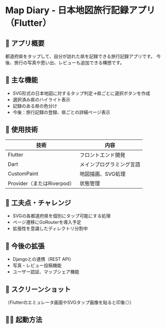 # Map Diary - 日本地図旅行記録アプリ（Flutter）

## 🗾 アプリ概要
都道府県をタップして、自分が訪れた県を記録できる旅行記録アプリです。
今後、旅行の写真や思い出、レビューも追加できる構想です。

## 🚀 主な機能
- SVG形式の日本地図に対するタップ判定→県ごとに選択ボタンを作成
- 選択済み県のハイライト表示
- 記録のある県の色分け
- 今後：旅行記録の登録、県ごとの詳細ページ表示

## 🧱 使用技術
| 技術        | 内容                         |
|-------------|------------------------------|
| Flutter     | フロントエンド開発           |
| Dart        | メインプログラミング言語     |
| CustomPaint | 地図描画、SVG処理             |
| Provider（またはRiverpod） | 状態管理 |

## 🧠 工夫点・チャレンジ
- SVGの各都道府県を個別にタップ可能にする処理
- ページ遷移にGoRouterを導入予定
- 拡張性を意識したディレクトリ分割中

## 🔮 今後の拡張
- Djangoとの連携（REST API）
- 写真・レビュー投稿機能
- ユーザー認証、マップシェア機能

## 📸 スクリーンショット
（Flutterのエミュレータ画面やSVGタップ画像を貼ると印象◎）

## 🏃‍♂️ 起動方法
